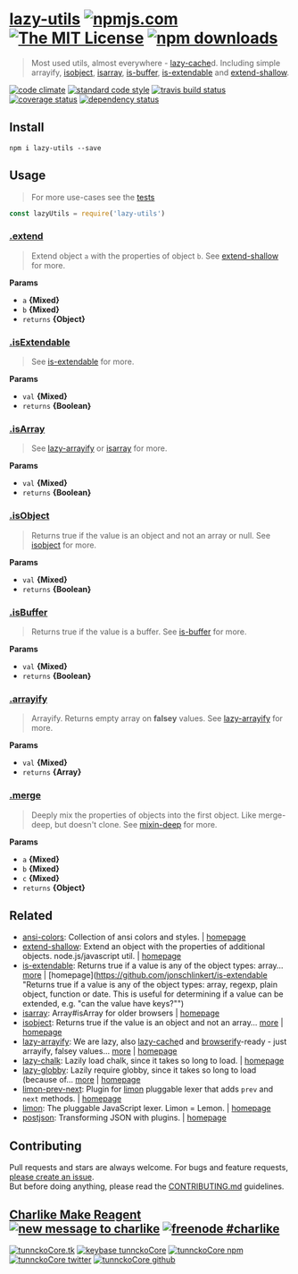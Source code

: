 # [lazy-utils][author-www-url] [![npmjs.com][npmjs-img]][npmjs-url] [![The MIT License][license-img]][license-url] [![npm downloads][downloads-img]][downloads-url] 

> Most used utils, almost everywhere - [lazy-cache][]d. Including simple arrayify, [isobject][], [isarray][], [is-buffer][], [is-extendable][] and [extend-shallow][].

[![code climate][codeclimate-img]][codeclimate-url] [![standard code style][standard-img]][standard-url] [![travis build status][travis-img]][travis-url] [![coverage status][coveralls-img]][coveralls-url] [![dependency status][david-img]][david-url]

## Install
```
npm i lazy-utils --save
```

## Usage
> For more use-cases see the [tests](./test.js)

```js
const lazyUtils = require('lazy-utils')
```

### [.extend](index.js#L45)

> Extend object `a` with the properties of object `b`.
See [extend-shallow][] for more.

**Params**

* `a` **{Mixed}**    
* `b` **{Mixed}**    
* `returns` **{Object}**  

### [.isExtendable](index.js#L56)

> See [is-extendable][] for more.

**Params**

* `val` **{Mixed}**    
* `returns` **{Boolean}**  

### [.isArray](index.js#L67)

> See [lazy-arrayify][] or [isarray][] for more.

**Params**

* `val` **{Mixed}**    
* `returns` **{Boolean}**  

### [.isObject](index.js#L79)

> Returns true if the value is an object and not an array or null.
See [isobject][] for more.

**Params**

* `val` **{Mixed}**    
* `returns` **{Boolean}**  

### [.isBuffer](index.js#L91)

> Returns true if the value is a buffer.
See [is-buffer][] for more.

**Params**

* `val` **{Mixed}**    
* `returns` **{Boolean}**  

### [.arrayify](index.js#L103)

> Arrayify. Returns empty array on **falsey** values.
See [lazy-arrayify][] for more.

**Params**

* `val` **{Mixed}**    
* `returns` **{Array}**  

### [.merge](index.js#L118)

> Deeply mix the properties of objects into the first object.
Like merge-deep, but doesn't clone.
See [mixin-deep][] for more.

**Params**

* `a` **{Mixed}**    
* `b` **{Mixed}**    
* `c` **{Mixed}**    
* `returns` **{Object}**  

## Related
- [ansi-colors](https://www.npmjs.com/package/ansi-colors): Collection of ansi colors and styles. | [homepage](https://github.com/doowb/ansi-colors "Collection of ansi colors and styles.")
- [extend-shallow](https://www.npmjs.com/package/extend-shallow): Extend an object with the properties of additional objects. node.js/javascript util. | [homepage](https://github.com/jonschlinkert/extend-shallow "Extend an object with the properties of additional objects. node.js/javascript util.")
- [is-extendable](https://www.npmjs.com/package/is-extendable): Returns true if a value is any of the object types: array… [more](https://github.com/jonschlinkert/is-extendable) | [homepage](https://github.com/jonschlinkert/is-extendable "Returns true if a value is any of the object types: array, regexp, plain object, function or date. This is useful for determining if a value can be extended, e.g. "can the value have keys?"")
- [isarray](https://www.npmjs.com/package/isarray): Array#isArray for older browsers | [homepage](https://github.com/juliangruber/isarray "Array#isArray for older browsers")
- [isobject](https://www.npmjs.com/package/isobject): Returns true if the value is an object and not an array… [more](https://github.com/jonschlinkert/isobject) | [homepage](https://github.com/jonschlinkert/isobject "Returns true if the value is an object and not an array or null.")
- [lazy-arrayify](https://www.npmjs.com/package/lazy-arrayify): We are lazy, also [lazy-cache][]d and [browserify][]-ready - just arrayify, falsey values… [more](https://github.com/tunnckocore/lazy-arrayify#readme) | [homepage](https://github.com/tunnckocore/lazy-arrayify#readme "We are lazy, also [lazy-cache][]d and [browserify][]-ready - just arrayify, falsey values returns empty array. In bonus with `.isArray` method.")
- [lazy-chalk](https://www.npmjs.com/package/lazy-chalk): Lazily load chalk, since it takes so long to load. | [homepage](https://github.com/jonschlinkert/lazy-chalk "Lazily load chalk, since it takes so long to load.")
- [lazy-globby](https://www.npmjs.com/package/lazy-globby): Lazily require globby, since it takes so long to load (because of… [more](https://github.com/jonschlinkert/lazy-globby) | [homepage](https://github.com/jonschlinkert/lazy-globby "Lazily require globby, since it takes so long to load (because of glob).")
- [limon-prev-next](https://www.npmjs.com/package/limon-prev-next): Plugin for [limon][] pluggable lexer that adds `prev` and `next` methods. | [homepage](https://github.com/limonjs/limon-prev-next#readme "Plugin for [limon][] pluggable lexer that adds `prev` and `next` methods.")
- [limon](https://www.npmjs.com/package/limon): The pluggable JavaScript lexer. Limon = Lemon. | [homepage](https://github.com/limonjs/limon#readme "The pluggable JavaScript lexer. Limon = Lemon.")
- [postjson](https://www.npmjs.com/package/postjson): Transforming JSON with plugins. | [homepage](https://github.com/postjson/postjson#readme "Transforming JSON with plugins.")

## Contributing
Pull requests and stars are always welcome. For bugs and feature requests, [please create an issue](https://github.com/tunnckoCore/lazy-utils/issues/new).  
But before doing anything, please read the [CONTRIBUTING.md](./CONTRIBUTING.md) guidelines.

## [Charlike Make Reagent](http://j.mp/1stW47C) [![new message to charlike][new-message-img]][new-message-url] [![freenode #charlike][freenode-img]][freenode-url]

[![tunnckoCore.tk][author-www-img]][author-www-url] [![keybase tunnckoCore][keybase-img]][keybase-url] [![tunnckoCore npm][author-npm-img]][author-npm-url] [![tunnckoCore twitter][author-twitter-img]][author-twitter-url] [![tunnckoCore github][author-github-img]][author-github-url]

[browserify]: https://github.com/substack/node-browserify
[extend-shallow]: https://github.com/jonschlinkert/extend-shallow
[is-buffer]: https://github.com/feross/is-buffer
[is-extendable]: https://github.com/jonschlinkert/is-extendable
[isarray]: https://github.com/juliangruber/isarray
[isobject]: https://github.com/jonschlinkert/isobject
[lazy-arrayify]: https://github.com/tunnckocore/lazy-arrayify
[lazy-cache]: https://github.com/jonschlinkert/lazy-cache
[limon]: https://github.com/limonjs/limon

[npmjs-url]: https://www.npmjs.com/package/lazy-utils
[npmjs-img]: https://img.shields.io/npm/v/lazy-utils.svg?label=lazy-utils

[license-url]: https://github.com/tunnckoCore/lazy-utils/blob/master/LICENSE
[license-img]: https://img.shields.io/npm/l/lazy-utils.svg

[downloads-url]: https://www.npmjs.com/package/lazy-utils
[downloads-img]: https://img.shields.io/npm/dm/lazy-utils.svg

[codeclimate-url]: https://codeclimate.com/github/tunnckoCore/lazy-utils
[codeclimate-img]: https://img.shields.io/codeclimate/github/tunnckoCore/lazy-utils.svg

[travis-url]: https://travis-ci.org/tunnckoCore/lazy-utils
[travis-img]: https://img.shields.io/travis/tunnckoCore/lazy-utils/master.svg

[coveralls-url]: https://coveralls.io/r/tunnckoCore/lazy-utils
[coveralls-img]: https://img.shields.io/coveralls/tunnckoCore/lazy-utils.svg

[david-url]: https://david-dm.org/tunnckoCore/lazy-utils
[david-img]: https://img.shields.io/david/tunnckoCore/lazy-utils.svg

[standard-url]: https://github.com/feross/standard
[standard-img]: https://img.shields.io/badge/code%20style-standard-brightgreen.svg

[author-www-url]: http://www.tunnckocore.tk
[author-www-img]: https://img.shields.io/badge/www-tunnckocore.tk-fe7d37.svg

[keybase-url]: https://keybase.io/tunnckocore
[keybase-img]: https://img.shields.io/badge/keybase-tunnckocore-8a7967.svg

[author-npm-url]: https://www.npmjs.com/~tunnckocore
[author-npm-img]: https://img.shields.io/badge/npm-~tunnckocore-cb3837.svg

[author-twitter-url]: https://twitter.com/tunnckoCore
[author-twitter-img]: https://img.shields.io/badge/twitter-@tunnckoCore-55acee.svg

[author-github-url]: https://github.com/tunnckoCore
[author-github-img]: https://img.shields.io/badge/github-@tunnckoCore-4183c4.svg

[freenode-url]: http://webchat.freenode.net/?channels=charlike
[freenode-img]: https://img.shields.io/badge/freenode-%23charlike-5654a4.svg

[new-message-url]: https://github.com/tunnckoCore/ama
[new-message-img]: https://img.shields.io/badge/ask%20me-anything-green.svg

[mixin-deep]: https://github.com/jonschlinkert/mixin-deep